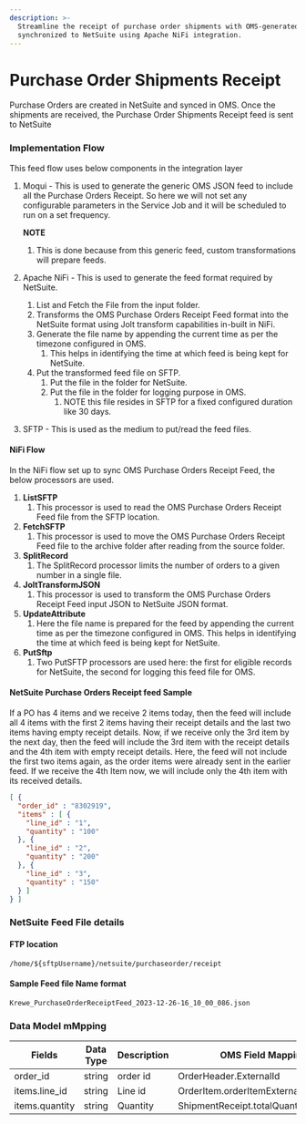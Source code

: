 ```yaml
---
description: >-
  Streamline the receipt of purchase order shipments with OMS-generated feeds
  synchronized to NetSuite using Apache NiFi integration.
---
```


# Purchase Order Shipments Receipt

Purchase Orders are created in NetSuite and synced in OMS. Once the shipments are received, the Purchase Order Shipments Receipt feed is sent to NetSuite

### Implementation Flow

This feed flow uses below components in the integration layer

1.  Moqui - This is used to generate the generic OMS JSON feed to include all the Purchase Orders Receipt. So here we will not set any configurable parameters in the Service Job and it will be scheduled to run on a set frequency.

    **NOTE**

    1. This is done because from this generic feed, custom transformations will prepare feeds.
2. Apache NiFi - This is used to generate the feed format required by NetSuite.
   1. List and Fetch the File from the input folder.
   2. Transforms the OMS Purchase Orders Receipt Feed format into the NetSuite format using Jolt transform capabilities in-built in NiFi.
   3. Generate the file name by appending the current time as per the timezone configured in OMS.
      1. This helps in identifying the time at which feed is being kept for NetSuite.
   4. Put the transformed feed file on SFTP.
      1. Put the file in the folder for NetSuite.
      2. Put the file in the folder for logging purpose in OMS.
         1. NOTE this file resides in SFTP for a fixed configured duration like 30 days.
3. SFTP - This is used as the medium to put/read the feed files.

#### NiFi Flow

In the NiFi flow set up to sync OMS Purchase Orders Receipt Feed, the below processors are used.

1. **ListSFTP**
   1. This processor is used to read the OMS Purchase Orders Receipt Feed file from the SFTP location.
2. **FetchSFTP**
   1. This processor is used to move the OMS Purchase Orders Receipt Feed file to the archive folder after reading from the source folder.
3. **SplitRecord**
   1. The SplitRecord processor limits the number of orders to a given number in a single file.
4. **JoltTransformJSON**
   1. This processor is used to transform the OMS Purchase Orders Receipt Feed input JSON to NetSuite JSON format.
5. **UpdateAttribute**
   1. Here the file name is prepared for the feed by appending the current time as per the timezone configured in OMS. This helps in identifying the time at which feed is being kept for NetSuite.
6. **PutSftp**
   1. Two PutSFTP processors are used here: the first for eligible records for NetSuite, the second for logging this feed file for OMS.

#### NetSuite Purchase Orders Receipt feed Sample

If a PO has 4 items and we receive 2 items today, then the feed will include all 4 items with the first 2 items having their receipt details and the last two items having empty receipt details. Now, if we receive only the 3rd item by the next day, then the feed will include the 3rd item with the receipt details and the 4th item with empty receipt details. Here, the feed will not include the first two items again, as the order items were already sent in the earlier feed. If we receive the 4th Item now, we will include only the 4th item with its received details.

```json
[ {
  "order_id" : "8302919",
  "items" : [ {
    "line_id" : "1",
    "quantity" : "100"
  }, {
    "line_id" : "2",
    "quantity" : "200"
  }, {
    "line_id" : "3",
    "quantity" : "150"
  } ]
} ]

```

### NetSuite Feed File details

#### FTP location

```
/home/${sftpUsername}/netsuite/purchaseorder/receipt

```

#### Sample Feed file Name format

```
Krewe_PurchaseOrderReceiptFeed_2023-12-26-16_10_00_086.json
```

### Data Model mMpping

| Fields         | Data Type | Description | OMS Field Mapping                     |
| -------------- | --------- | ----------- | ------------------------------------- |
| order\_id      | string    | order id    | OrderHeader.ExternalId                |
| items.line\_id | string    | Line id     | OrderItem.orderItemExternalId         |
| items.quantity | string    | Quantity    | ShipmentReceipt.totalQuantityAccepted |
